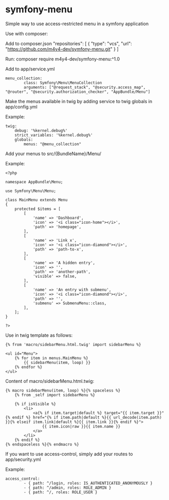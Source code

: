 # symfony-menu
Simple way to use access-restricted menu in a symfony application


Use with composer:

Add to composer.json
	"repositories": [
		{
			"type": "vcs",
			"url": "https://github.com/m4y4-dev/symfony-menu.git"
		}
	]

Run:
	composer require m4y4-dev/symfony-menu:^1.0



Add to app/service.yml

	menu_collection:
        	class: Symfony\Menu\MenuCollection
        	arguments: ["@request_stack", "@security.access_map", "@router", "@security.authorization_checker", "AppBundle/Menu"]


Make the menus available in twig by adding service to twig globals in app/config.yml

Example:

    twig:
        debug: '%kernel.debug%'
        strict_variables: '%kernel.debug%'
        globals:
            menus: "@menu_collection"


Add your menus to src/{BundleName}/Menu/

Example:

    <?php

    namespace AppBundle\Menu;

    use Symfony\Menu\Menu;

    class MainMenu extends Menu
    {
        protected $items = [
            [
                'name' => 'Dashboard',
                'icon' => '<i class="icon-home"></i>',
                'path' => 'homepage',
            ],
            [
                'name' => 'Link x',
                'icon' => '<i class="icon-diamond"></i>',
                'path' => 'path-to-x',
            ],
            [
                'name' => 'A hidden entry',
                'icon' => '',
                'path' => 'another-path',
                'visible' => false,
            ],
            [
                'name' => 'An entry with submenu',
                'icon' => '<i class="icon-diamond"></i>',
                'path' => '',
                'submenu' => SubmenuMenu::class,
            ],
        ];
    }

    ?>


Use in twig template as follows:

	{% from 'macro/sidebarMenu.html.twig' import sidebarMenu %}
	
	<ul id="Menu">
		{% for item in menus.MainMenu %}
			{{ sidebarMenu(item, loop) }}
		{% endfor %}
	</ul>


Content of macro/sidebarMenu.html.twig:

    {% macro sidebarMenu(item, loop) %}{% spaceless %}
        {% from _self import sidebarMenu %}

        {% if isVisible %}
            <li>
                <a{% if item.target|default %} target="{{ item.target }}"{% endif %} href="{% if item.path|default %}{{ url_decode(item.path) }}{% elseif item.link|default %}{{ item.link }}{% endif %}">
                    {{ item.icon|raw }}{{ item.name }}
                </a>
            </li>
        {% endif %}
    {% endspaceless %}{% endmacro %}


If you want to use access-control, simply add your routes to app/security.yml

Example:

	access_control:
        	- { path: ^/login, roles: IS_AUTHENTICATED_ANONYMOUSLY }
        	- { path: ^/admin, roles: ROLE_ADMIN }
        	- { path: ^/, roles: ROLE_USER }
